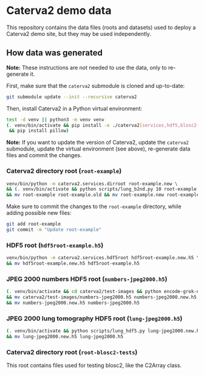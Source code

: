 # Caterva2 demo data

This repository contains the data files (roots and datasets) used to deploy a Caterva2 demo site, but they may be used independently.

## How data was generated

**Note:** These instructions are not needed to use the data, only to re-generate it.

First, make sure that the `caterva2` submodule is cloned and up-to-date:

```sh
git submodule update --init --recursive caterva2
```

Then, install Caterva2 in a Python virtual environment:

```sh
test -d venv || python3 -m venv venv
(. venv/bin/activate && pip install -e ./caterva2[services,hdf5,blosc2-plugins] \
 && pip install pillow)
```

**Note:** If you want to update the version of Caterva2, update the `caterva2` submodule, update the virtual environment (see above), re-generate data files and commit the changes.

### Caterva2 directory root (`root-example`)

```sh
venv/bin/python -m caterva2.services.dirroot root-example.new \
&& (. venv/bin/activate && python scripts/lung_b2nd.py 10 root-example.new/lung-jpeg2000_10x.b2nd) \
&& mv root-example root-example.old && mv root-example.new root-example
```

Make sure to commit the changes to the `root-example` directory, while adding possible new files:

```sh
git add root-example
git commit -m "Update root-example"
```

### HDF5 root (`hdf5root-example.h5`)

```sh
venv/bin/python -m caterva2.services.hdf5root hdf5root-example.new.h5 \
&& mv hdf5root-example.new.h5 hdf5root-example.h5
```

### JPEG 2000 numbers HDF5 root (`numbers-jpeg2000.h5`)

```sh
(. venv/bin/activate && cd caterva2/test-images && python encode-grok-numbers.py) \
&& mv caterva2/test-images/numbers-jpeg2000.h5 numbers-jpeg2000.new.h5 \
&& mv numbers-jpeg2000.new.h5 numbers-jpeg2000.h5
```

### JPEG 2000 lung tomography HDF5 root (`lung-jpeg2000.h5`)

```sh
(. venv/bin/activate && python scripts/lung_hdf5.py lung-jpeg2000.new.h5) \
&& mv lung-jpeg2000.new.h5 lung-jpeg2000.h5
```

### Caterva2 directory root (`root-blosc2-tests`)

This root contains files used for testing blosc2, like the C2Array class.
